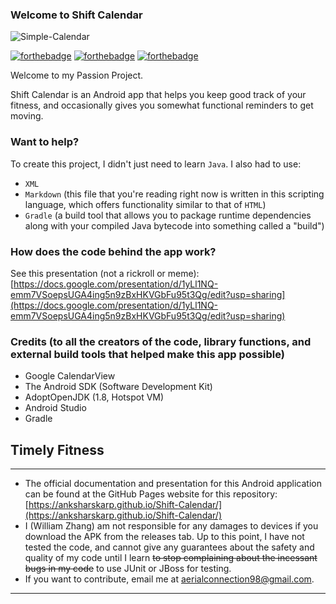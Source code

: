 ### Welcome to Shift Calendar

![Simple-Calendar](https://user-images.githubusercontent.com/58315985/119570873-a499bd80-bd7e-11eb-8295-48fd140a7cc1.png)

[![forthebadge](https://forthebadge.com/images/badges/built-for-android.svg)](https://forthebadge.com)
[![forthebadge](https://forthebadge.com/images/badges/made-with-java.svg)](https://forthebadge.com)
[![forthebadge](https://forthebadge.com/images/badges/60-percent-of-the-time-works-every-time.svg)](https://forthebadge.com)

Welcome to my Passion Project.

Shift Calendar is an Android app that helps you keep good track of your fitness, and occasionally gives you
somewhat functional reminders to get moving.

### Want to help?

To create this project, I didn't just need to learn `Java`. I also had to use:

*   `XML`
*   `Markdown` (this file that you're reading right now is written in this scripting language,
    which offers functionality similar to that of `HTML`)
*   `Gradle` (a build tool that allows you to package runtime dependencies along with your
    compiled Java bytecode into something called a "build")


### How does the code behind the app work?

See this presentation (not a rickroll or meme):
[https://docs.google.com/presentation/d/1yLl1NQ-emm7VSoepsUGA4ing5n9zBxHKVGbFu95t3Qg/edit?usp=sharing](https://docs.google.com/presentation/d/1yLl1NQ-emm7VSoepsUGA4ing5n9zBxHKVGbFu95t3Qg/edit?usp=sharing)

### Credits (to all the creators of the code, library functions, and external build tools that helped make this app possible)

- Google CalendarView
- The Android SDK (Software Development Kit)
- AdoptOpenJDK (1.8, Hotspot VM)
- Android Studio
- Gradle

## Timely Fitness
--------------------------
*    The official documentation and presentation for this Android application can be found at the GitHub Pages website for this repository:
     [https://anksharskarp.github.io/Shift-Calendar/](https://anksharskarp.github.io/Shift-Calendar/)
*    I (William Zhang) am not responsible for any damages to devices if you download the APK from the releases tab. Up to this point, I have not tested the code,
     and cannot give any guarantees about the safety and quality of my code until I learn ~~to stop complaining about the incessant bugs in my code~~ to use JUnit or JBoss
     for testing.
*    If you want to contribute, email me at [aerialconnection98@gmail.com](aerialconnection98@gmail.com).
--------------------------
